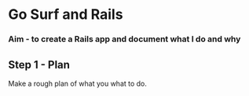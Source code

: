 # Go Surf and Rails

### Aim - to create a Rails app and document what I do and why


## Step 1 - Plan
Make a rough plan of what you what to do.
